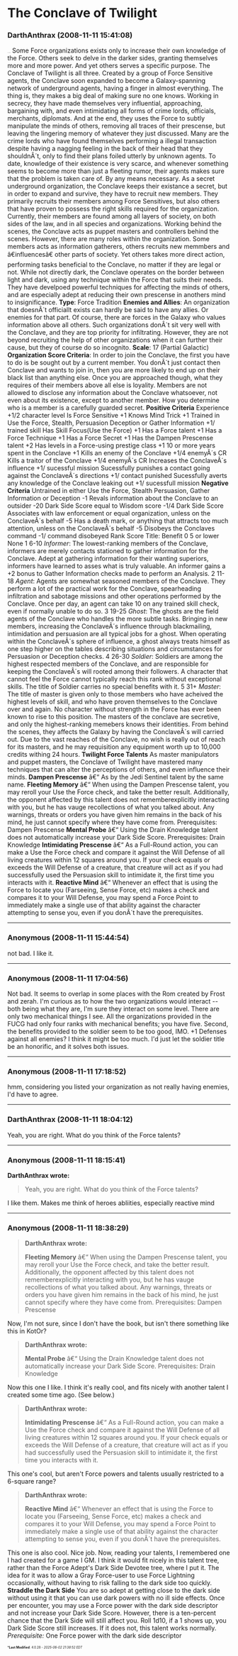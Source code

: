 # The Conclave of Twilight

### **DarthAnthrax** (2008-11-11 15:41:08)

**<span style="font-size: 0.04em;">The Conclave of Twilight</span>**
Some Force organizations exists only to increase their own knowledge of the Force. Others seek to delve in the darker sides, granting themselves more and more power. And yet others serves a specific purpose. The Conclave of Twilight is all three. Created by a group of Force Sensitive agents, the Conclave soon expanded to become a Galaxy-spanning network of underground agents, having a finger in almost everything. The thing is, they makes a big deal of making sure no one knows. Working in secrecy, they have made themselves very influential, approaching, bargaining with, and even intimidating all forms of crime lords, officials, merchants, diplomats. And at the end, they uses the Force to subtly manipulate the minds of others, removing all traces of their prescense, but leaving the lingering memory of whatever they just discussed. Many are the crime lords who have found themselves performing a illegal transaction despite having a nagging feeling in the back of their head that they shouldnÂ´t, only to find their plans foiled utterly by unknown agents. To date, knowledge of their existence is very scarce, and whenever something seems to become more than just a fleeting rumor, their agents makes sure that the problem is taken care of. By any means necessary.
As a secret underground organization, the Conclave keeps their existance a secret, but in order to expand and survive, they have to recruit new members. They primarily recruits their members among Force Sensitives, but also others that have proven to possess the right skills required for the organization. Currently, their members are found among all layers of society, on both sides of the law, and in all species and organizations.
Working behind the scenes, the Conclave acts as puppet masters and controllers behind the scenes. However, there are many roles within the organization. Some members acts as information gatherers, others recruits new memmbers and â€influencesâ€ other parts of society. Yet others takes more direct action, performing tasks beneficial to the Conclave, no matter if they are legal or not.
While not directly dark, the Conclave operates on the border between light and dark, using any technique within the Force that suits their needs. They have develpoed powerful techniques for affecting the minds of others, and are especially adept at reducing their own prescense in anothers mind to insignificance.
**Type**: Force Tradition
**Enemies and Allies**: An organization that doesnÂ´t officiallt exists can hardly be said to have any allies. Or enemies for that part. Of course, there are forces in the Galaxy who values information above all others. Such organizations donÂ´t sit very well with the Conclave, and they are top priority for infiltrating. However, they are not beyond recruiting the help of other organizations when it can further their cause, but they of course do so incognito.
**Scale**: 17 (Partial Galactic)
**Organization Score Criteria**: In order to join the Conclave, the first you have to do is be sought out by a current member. You donÂ´t just contact then Conclave and wants to join in, then you are more likely to end up on their black list than anything else. Once you are approached though, what they requires of their members above all else is loyality. Members are not allowed to disclose any information about the Conclave whatsoever, not even about its existence, except to another member. How you determine who is a member is a carefully guarded secret.
<strong>Positive Criteria</strong>
Experience +1/2 character level
Is Force Sensitive +1
Knows Mind Trick +1
Trained in Use the Force, Stealth, Persuasion
Deception or Gather Information +1/ trained skill
Has Skill Focus(Use the Force) +1
Has a Force talent +1
Has a Force Technique +1
Has a Force Secret +1
Has the Dampen Prescense talent +2
Has levels in a Force-using prestige class +1
10 or more years spent in the Conclave +1
Kills an enemy of the Conclave +1/4 enemyÂ´s CR
Kills a traitor of the Conclave +1/4 enemyÂ´s CR
Increases the ConclaveÂ´s influence +1/ sucessful mission
Sucessfully punishes a contact going against the
ConclaveÂ´s directions +1/ contact punished
Sucessfully averts any knowledge of the Conclave
leaking out +1/ sucessfull mission
<strong>Negative Criteria</strong>
Untrained in either Use the Force, Stealth
Persuasion, Gather Information or Deception -1
Revals information about the Conclave
to an outsider -20
Dark Side Score equal to Wisdom score -1/4 Dark Side Score
Associates with law enforcement or equal
organization, unless on the ConclaveÂ´s behalf -5
Has a death mark, or anything that attracts too
much attention, unless on the ConclaveÂ´s behalf -5
Disobeys the Conclaves command -1/ command disobeyed
Rank Score Title: Benefit
0 5 or lower None
1 6-10 *Informer*: The lowest-ranking members of the Conclave, informers are merely contacts stationed to gather information for the Conclave. Adept at gathering information for their wanting superiors, informers have learned to asses what is truly valuable. An informer gains a +2 bonus to Gather Information checks made to perform an Analysis.
2 11-18 *Agent*: Agents are somewhat seasoned members of the Conclave. They perform a lot of the practical work for the Conclave, spearheading infiltration and sabotage missions and other operations performed by the Conclave. Once per day, an agent can take 10 on any trained skill check, even if normally unable to do so.
3 19-25 *Ghost*: The ghosts are the field agents of the Conclave who handles the more subtle tasks. Bringing in new members, increasing the ConclaveÂ´s influence through blackmailing, intimidation and persuasion are all typical jobs for a ghost. When operating within the ConclaveÂ´s sphere of influence, a ghost always treats himself as one step higher on the tables describing situations and circumstances for Persuasion or Deception checks.
4 26-30 *Soldier*: Soldiers are among the highest respected members of the Conclave, and are responsible for keeping the ConclaveÂ´s will rooted among their followers. A character that cannot feel the Force cannot typically reach this rank without exceptional skills. The title of Soldier carries no special benefits with it.
5 31+ *Master*: The title of master is given only to those members who have acheived the highest levels of skill, and who have proven themselves to the Conclave over and again. No character without strength in the Force has ever been known to rise to this position. The masters of the conclave are secretive, and only the highest-ranking memebers knows their identities. From behind the scenes, they affects the Galaxy by having the ConclaveÂ´s will carried out. Due to the vast reaches of the Conclave, no wish is really out of reach for its masters, and he may requisition any equipment worth up to 10,000 credits withing 24 hours.
**Twilight Force Talents**
As master manipulators and puppet masters, the Conclave of Twilight have mastered many techniques that can alter the perceptions of others, and even influence their minds.
**Dampen Prescense** â€“ As by the Jedi Sentinel talent by the same name.
**Fleeting Memory** â€“ When using the Dampen Prescense talent, you may reroll your Use the Force check, and take the better result. Additionally, the opponent affected by this talent does not rememberexplicitly interacting with you, but he has vauge recollections of what you talked about. Any warnings, threats or orders you have given him remains in the back of his mind, he just cannot specify where they have come from. Prerequisites: Dampen Prescense
**Mental Probe** â€“ Using the Drain Knowledge talent does not automatically increase your Dark Side Score. Prerequisites: Drain Knowledge
**Intimidating Prescense** â€“ As a Full-Round action, you can make a Use the Force check and compare it against the Will Defense of all living creatures within 12 squares around you. If your check equals or exceeds the Will Defense of a creature, that creature will act as if you had successfully used the Persuasion skill to intimidate it, the first time you interacts with it.
**Reactive Mind** â€“ Whenever an effect that is using the Force to locate you (Farseeing, Sense Force, etc) makes a check and compares it to your Will Defense, you may spend a Force Point to immediately make a single use of that ability against the character attempting to sense you, even if you donÂ´t have the prerequisites.

---

### **Anonymous** (2008-11-11 15:44:54)

not bad. I like it.

---

### **Anonymous** (2008-11-11 17:04:56)

Not bad. It seems to overlap in some places with the Rom created by Frost and zerah. I'm curious as to how the two organizations would interact -- both being what they are, I'm sure they interact on some level.
There are only two mechanical things I see. All the organizations provided in the FUCG had only four ranks with mechanical benefits; you have five. Second, the benefits provided to the soldier seem to be too good, IMO. +1 Defenses against all enemies? I think it might be too much. I'd just let the soldier title be an honorific, and it solves both issues.

---

### **Anonymous** (2008-11-11 17:18:52)

hmm, considering you listed your organization as not really having enemies, I'd have to agree.

---

### **DarthAnthrax** (2008-11-11 18:04:12)

Yeah, you are right.
What do you think of the Force talents?

---

### **Anonymous** (2008-11-11 18:15:41)

**DarthAnthrax wrote:**
> Yeah, you are right.
> What do you think of the Force talents?

I like them. Makes me think of heroes abliities, especially reactive mind

---

### **Anonymous** (2008-11-11 18:38:29)

> **DarthAnthrax wrote:**
>
> **Fleeting Memory** â€“ When using the Dampen Prescense talent, you may reroll your Use the Force check, and take the better result. Additionally, the opponent affected by this talent does not rememberexplicitly interacting with you, but he has vauge recollections of what you talked about. Any warnings, threats or orders you have given him remains in the back of his mind, he just cannot specify where they have come from. Prerequisites: Dampen Prescense

Now, I'm not sure, since I don't have the book, but isn't there something like this in KotOr?
> **DarthAnthrax wrote:**
>
> **Mental Probe** â€“ Using the Drain Knowledge talent does not automatically increase your Dark Side Score. Prerequisites: Drain Knowledge

Now this one I like. I think it's really cool, and fits nicely with another talent I created some time ago. (See below.)
> **DarthAnthrax wrote:**
>
> **Intimidating Prescense** â€“ As a Full-Round action, you can make a Use the Force check and compare it against the Will Defense of all living creatures within 12 squares around you. If your check equals or exceeds the Will Defense of a creature, that creature will act as if you had successfully used the Persuasion skill to intimidate it, the first time you interacts with it.

This one's cool, but aren't Force powers and talents usually restricted to a 6-square range?
> **DarthAnthrax wrote:**
>
> **Reactive Mind** â€“ Whenever an effect that is using the Force to locate you (Farseeing, Sense Force, etc) makes a check and compares it to your Will Defense, you may spend a Force Point to immediately make a single use of that ability against the character attempting to sense you, even if you donÂ´t have the prerequisites.

This one is also cool. Nice job.
Now, reading your talents, I remembered one I had created for a game I GM. I think it would fit nicely in this talent tree, rather than the Force Adept's Dark Side Devotee tree, where I put it. The idea for it was to allow a Gray Force-user to use Force Lightning occasionally, without having to risk falling to the dark side too quickly.
**Straddle the Dark Side**
You are so adept at getting close to the dark side without using it that you can use dark powers with no ill side effects. Once per encounter, you may use a Force power with the dark side descriptor and not increase your Dark Side Score. However, there is a ten-percent chance that the Dark Side will still affect you. Roll 1d10, if a 1 shows up, you Dark Side Score still increases. If it does not, this talent works normally.
*Prerequisite:* One Force power with the dark side descriptor



<span style="font-size: 0.5em;">***Last Modified**: 4.0.28 - *2025-06-02 21:38:52 EDT*</span>